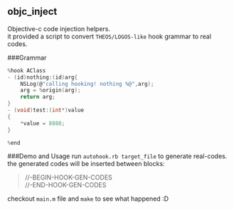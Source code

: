 objc_inject
-----------
Objective-c code injection helpers.   
it provided a script to convert `THEOS/LOGOS-like` hook grammar to real codes.  

###Grammar

``` c
%hook AClass
- (id)nothing:(id)arg{
    NSLog(@"calling hooking! nothing %@",arg);    
    arg = %origin(arg);
    return arg;
}
- (void)test:(int*)value
{
    *value = 8888;
}

%end
```


###Demo and Usage
run `autohook.rb target_file` to generate real-codes. 
the generated codes will be inserted between blocks:  
>//-BEGIN-HOOK-GEN-CODES  
//-END-HOOK-GEN-CODES  

checkout `main.m` file and `make` to see what happened :D
